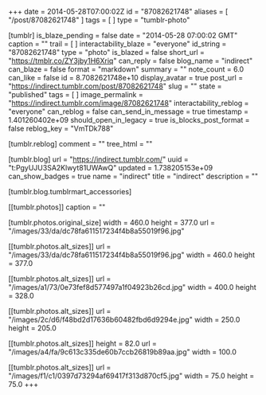 +++
date = 2014-05-28T07:00:02Z
id = "87082621748"
aliases = [ "/post/87082621748" ]
tags = [ ]
type = "tumblr-photo"

[tumblr]
is_blaze_pending = false
date = "2014-05-28 07:00:02 GMT"
caption = ""
trail = [ ]
interactability_blaze = "everyone"
id_string = "87082621748"
type = "photo"
is_blazed = false
short_url = "https://tmblr.co/ZY3jby1H6Xriq"
can_reply = false
blog_name = "indirect"
can_blaze = false
format = "markdown"
summary = ""
note_count = 6.0
can_like = false
id = 8.7082621748e+10
display_avatar = true
post_url = "https://indirect.tumblr.com/post/87082621748"
slug = ""
state = "published"
tags = [ ]
image_permalink = "https://indirect.tumblr.com/image/87082621748"
interactability_reblog = "everyone"
can_reblog = false
can_send_in_message = true
timestamp = 1.401260402e+09
should_open_in_legacy = true
is_blocks_post_format = false
reblog_key = "VmTDk788"

[tumblr.reblog]
comment = ""
tree_html = ""

[tumblr.blog]
url = "https://indirect.tumblr.com/"
uuid = "t:PgyUJU3SA2Klwyt81UWAwQ"
updated = 1.738205153e+09
can_show_badges = true
name = "indirect"
title = "indirect"
description = ""

[tumblr.blog.tumblrmart_accessories]

[[tumblr.photos]]
caption = ""

[tumblr.photos.original_size]
width = 460.0
height = 377.0
url = "/images/33/da/dc78fa611517234f4b8a55019f96.jpg"

[[tumblr.photos.alt_sizes]]
url = "/images/33/da/dc78fa611517234f4b8a55019f96.jpg"
width = 460.0
height = 377.0

[[tumblr.photos.alt_sizes]]
url = "/images/a1/73/0e73fef8d577497a1f04923b26cd.jpg"
width = 400.0
height = 328.0

[[tumblr.photos.alt_sizes]]
url = "/images/2c/d6/f48bd2d17636b60482fbd6d9294e.jpg"
width = 250.0
height = 205.0

[[tumblr.photos.alt_sizes]]
height = 82.0
url = "/images/a4/fa/9c613c335de60b7ccb26819b89aa.jpg"
width = 100.0

[[tumblr.photos.alt_sizes]]
url = "/images/f1/c1/0397d73294af69417f313d870cf5.jpg"
width = 75.0
height = 75.0
+++

